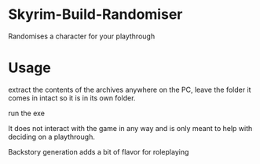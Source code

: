 # Skyrim-Build-Randomiser
Randomises a character for your playthrough

# Usage

extract the contents of the archives anywhere on the PC, leave the folder it comes in intact so it is in its own folder.

run the exe

It does not interact with the game in any way and is only meant to help with deciding on a playthrough.

Backstory generation adds a bit of flavor for roleplaying
